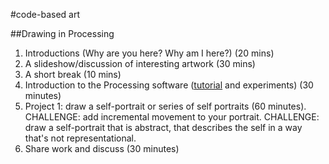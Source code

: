 #code-based art

##Drawing in Processing

1. Introductions (Why are you here? Why am I here?) (20 mins)
2. A slideshow/discussion of interesting artwork (30 mins)
3. A short break (10 mins)
4. Introduction to the Processing software ([tutorial](https://www.raspberrypi.org/learning/introduction-to-processing/worksheet/) and experiments) (30 minutes)
5. Project 1: draw a self-portrait or series of self portraits (60 minutes).
CHALLENGE: add incremental movement to your portrait.
CHALLENGE: draw a self-portrait that is abstract, that describes the self in a way that's not representational.   
6. Share work and discuss (30 minutes) 


